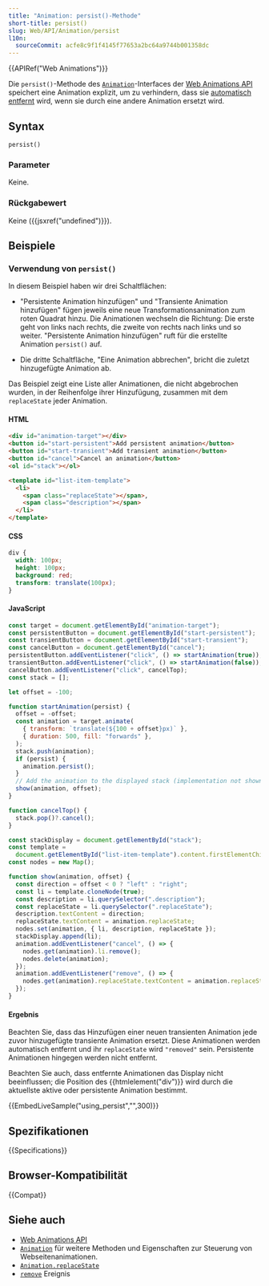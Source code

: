 ```yaml
---
title: "Animation: persist()-Methode"
short-title: persist()
slug: Web/API/Animation/persist
l10n:
  sourceCommit: acfe8c9f1f4145f77653a2bc64a9744b001358dc
---
```


{{APIRef("Web Animations")}}

Die `persist()`-Methode des [`Animation`](/de/docs/Web/API/Animation)-Interfaces der [Web Animations API](/de/docs/Web/API/Web_Animations_API) speichert eine Animation explizit, um zu verhindern, dass sie [automatisch entfernt](/de/docs/Web/API/Web_Animations_API/Using_the_Web_Animations_API#automatically_removing_filling_animations) wird, wenn sie durch eine andere Animation ersetzt wird.

## Syntax

```js-nolint
persist()
```

### Parameter

Keine.

### Rückgabewert

Keine ({{jsxref("undefined")}}).

## Beispiele

### Verwendung von `persist()`

In diesem Beispiel haben wir drei Schaltflächen:

- "Persistente Animation hinzufügen" und "Transiente Animation hinzufügen" fügen jeweils eine neue Transformationsanimation zum roten Quadrat hinzu. Die Animationen wechseln die Richtung: Die erste geht von links nach rechts, die zweite von rechts nach links und so weiter. "Persistente Animation hinzufügen" ruft für die erstellte Animation `persist()` auf.

- Die dritte Schaltfläche, "Eine Animation abbrechen", bricht die zuletzt hinzugefügte Animation ab.

Das Beispiel zeigt eine Liste aller Animationen, die nicht abgebrochen wurden, in der Reihenfolge ihrer Hinzufügung, zusammen mit dem `replaceState` jeder Animation.

#### HTML

```html
<div id="animation-target"></div>
<button id="start-persistent">Add persistent animation</button>
<button id="start-transient">Add transient animation</button>
<button id="cancel">Cancel an animation</button>
<ol id="stack"></ol>
```

```html hidden
<template id="list-item-template">
  <li>
    <span class="replaceState"></span>,
    <span class="description"></span>
  </li>
</template>
```

#### CSS

```css
div {
  width: 100px;
  height: 100px;
  background: red;
  transform: translate(100px);
}
```

#### JavaScript

```js
const target = document.getElementById("animation-target");
const persistentButton = document.getElementById("start-persistent");
const transientButton = document.getElementById("start-transient");
const cancelButton = document.getElementById("cancel");
persistentButton.addEventListener("click", () => startAnimation(true));
transientButton.addEventListener("click", () => startAnimation(false));
cancelButton.addEventListener("click", cancelTop);
const stack = [];

let offset = -100;

function startAnimation(persist) {
  offset = -offset;
  const animation = target.animate(
    { transform: `translate(${100 + offset}px)` },
    { duration: 500, fill: "forwards" },
  );
  stack.push(animation);
  if (persist) {
    animation.persist();
  }
  // Add the animation to the displayed stack (implementation not shown)
  show(animation, offset);
}

function cancelTop() {
  stack.pop()?.cancel();
}
```

```js hidden
const stackDisplay = document.getElementById("stack");
const template =
  document.getElementById("list-item-template").content.firstElementChild;
const nodes = new Map();

function show(animation, offset) {
  const direction = offset < 0 ? "left" : "right";
  const li = template.cloneNode(true);
  const description = li.querySelector(".description");
  const replaceState = li.querySelector(".replaceState");
  description.textContent = direction;
  replaceState.textContent = animation.replaceState;
  nodes.set(animation, { li, description, replaceState });
  stackDisplay.append(li);
  animation.addEventListener("cancel", () => {
    nodes.get(animation).li.remove();
    nodes.delete(animation);
  });
  animation.addEventListener("remove", () => {
    nodes.get(animation).replaceState.textContent = animation.replaceState;
  });
}
```

#### Ergebnis

Beachten Sie, dass das Hinzufügen einer neuen transienten Animation jede zuvor hinzugefügte transiente Animation ersetzt. Diese Animationen werden automatisch entfernt und ihr `replaceState` wird `"removed"` sein. Persistente Animationen hingegen werden nicht entfernt.

Beachten Sie auch, dass entfernte Animationen das Display nicht beeinflussen; die Position des {{htmlelement("div")}} wird durch die aktuellste aktive oder persistente Animation bestimmt.

{{EmbedLiveSample("using_persist","",300)}}

## Spezifikationen

{{Specifications}}

## Browser-Kompatibilität

{{Compat}}

## Siehe auch

- [Web Animations API](/de/docs/Web/API/Web_Animations_API)
- [`Animation`](/de/docs/Web/API/Animation) für weitere Methoden und Eigenschaften zur Steuerung von Webseitenanimationen.
- [`Animation.replaceState`](/de/docs/Web/API/Animation/replaceState)
- [`remove`](/de/docs/Web/API/Animation/remove_event) Ereignis
